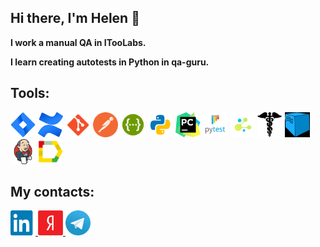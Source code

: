 ## Hi there, I'm Helen 👋

**I work a manual QA in ITooLabs.**

**I learn creating autotests in Python in qa-guru.**

## Tools:
<p>
<img title="Jira" src="./resources/logo/jira.png" width="40" height="40" />
<img title="Confluence" src="./resources/logo/confluence.png" width="40" height="40" />
<img title="Git" src="./resources/logo/git.png" width="40" height="40" />
<img title="Postman" src="./resources/logo/postman.png" width="40" height="40" />
<img title="Swagger" src="./resources/logo/swagger.png" width="40" height="40" />
<img title="Python" src="./resources/logo/python.png" width="40" height="40" />
<img title="PyCharm" src="./resources/logo/pycharm.png" width="40" height="40" />
<img title="PyTest" src="./resources/logo/pytest.png" width="40" height="40" />
<img title="Selene" src="./resources/logo/selene.png" width="40" height="40" />
<img title="Requests" src="./resources/logo/requests.png" width="40" height="40" />
<img title="Selenoid" src="./resources/logo/selenoid.png" width="40" height="40" />
<img title="Jenkins" src="./resources/logo/jenkins.png" width="40" height="40" />
<img title="Allure Reports" src="./resources/logo/allure_report.png" width="40" height="40" />

</p>

## My contacts:

<a href="https://www.linkedin.com/in/elena-bezgubenko/">
  <img src="./resources/linkedin.png" width="40" height="40"/>
</a>

<a href="mailto:protasova-ea@yandex.ru">
  <img src="./resources/yandex.png" width="40" height="40"/>
</a>

<a href="https://t.me/Bezgubenko_Elena">
  <img src="./resources/tg.png" width="40" height="40"/>
</a>
